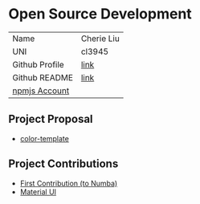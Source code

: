 # Open Source Development

|  |  |
|:--|:--|
| Name | Cherie Liu |
| UNI | cl3945 |
| Github Profile | [link](https://github.com/cherieliu)
| Github README | [link](https://github.com/cherieliu/cherieliu/blob/main/README.md)
|[npmjs Account](https://www.npmjs.com/~cherieliu)|

## Project Proposal

- [color-template](../projects/javascript/color-template.md)

## Project Contributions

- [First Contribution (to Numba)](https://github.com/numba/numba/pull/8848)
- [Material UI](../projects/javascript/material-ui.md)

